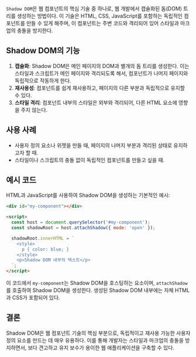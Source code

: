 `Shadow DOM`은 웹 컴포넌트의 핵심 기술 중 하나로, 웹 개발에서 캡슐화된 돔(DOM) 트리를 생성하는 방법이다. 이 기술은 HTML, CSS, JavaScript를 포함하는 독립적인 컴포넌트를 만들 수 있게 해주며, 이 컴포넌트는 주변 코드와 격리되어 있어 스타일과 마크업의 충돌을 방지한다.

## Shadow DOM의 기능
1. **캡슐화**: Shadow DOM은 메인 페이지의 DOM과 별개의 돔 트리를 생성한다. 이는 스타일과 스크립트가 메인 페이지와 격리되도록 해서, 컴포넌트가 나머지 페이지와 독립적으로 작동하게 한다.
2. **재사용성**: 컴포넌트를 쉽게 재사용하고, 페이지의 다른 부분과 독립적으로 유지할 수 있다.
3. **스타일 격리**: 컴포넌트 내부의 스타일은 외부와 격리되어, 다른 HTML 요소에 영향을 주지 않는다.

## 사용 사례
- 사용자 정의 요소나 위젯을 만들 때, 페이지의 나머지 부분과 격리된 상태로 유지하고자 할 때.
- 스타일이나 스크립트의 충돌 없이 독립적인 컴포넌트를 만들고 싶을 때.

## 예시 코드
HTML과 JavaScript를 사용하여 Shadow DOM을 생성하는 기본적인 예시:

```html
<div id="my-component"></div>

<script>
  const host = document.querySelector('#my-component');
  const shadowRoot = host.attachShadow({ mode: 'open' });

  shadowRoot.innerHTML = `
    <style>
      p { color: blue; }
    </style>
    <p>Shadow DOM 내부의 텍스트</p>
  `;
</script>
```

이 코드에서 `my-component`는 Shadow DOM을 호스팅하는 요소이며, `attachShadow`를 호출하여 Shadow DOM을 생성한다. 생성된 Shadow DOM 내부에는 자체 HTML과 CSS가 포함되어 있다.

## 결론
Shadow DOM은 웹 컴포넌트 기술의 핵심 부분으로, 독립적이고 재사용 가능한 사용자 정의 요소를 만드는 데 매우 유용하다. 이를 통해 개발자는 스타일과 마크업의 충돌을 방지하면서, 보다 견고하고 유지 보수가 용이한 웹 애플리케이션을 구축할 수 있다.